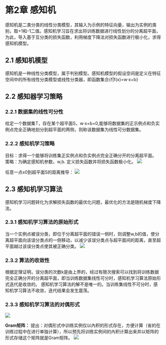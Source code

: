 # 第2章 感知机
感知机是二类分类的线性分类模型，其输入为示例的特征向量，输出为实例的类别，取+1和-1二值。感知机学习旨在求出将训练数据进行线性划分的分离超平面，为此，导入基于互分类的损失函数，利用梯度下降法对损失函数进行极小化，求得感知机模型。
## 2.1 感知机模型
感知机是一种线性分类模型，属于判别模型。感知机模型的假设空间是定义在特征空间中的所有线性分类模型或线性分类器，即函数集合{f|f(x)=w·x+b}
## 2.2 感知器学习策略
### 2.2.1 数据集的线性可分性
给定一个数据集T，存在某个超平面S，w·x+b=0,能够将数据集的正示例点和负实例点完全正确地划分到超平面的两侧，则称该数据集为线性可分数据集。
### 2.2.2 感知机学习策略
目标：求得一个能够将训练集正实例点和负实例点完全正确分开的分离超平面。
策略：为确定感知机参数，w,b. 定义损失函数并将损失函数极小化。
![](https://github.com/RubbshiWei/StatisticalLearning-lihang/blob/master/image/2_1.png)     

任意一点x0到超平面S的距离推导：
![](https://github.com/RubbshiWei/StatisticalLearning-lihang/blob/master/image/2_2.png)

## 2.3 感知机学习算法
感知机学习问题转化为求解损失函数的最优化问题，最优化的方法是随机梯度下降法。
### 2.3.1 感知机学习算法的原始形式
当一个实例点被误分类，即位于分离超平面的错误一侧时，则调整w,b的值，使分离超平面向该误分类点的一侧移动，以减少该误分类点与超平面间的距离，直至超平面越过该误分类点使其被正确分类。
![](https://github.com/RubbshiWei/StatisticalLearning-lihang/blob/master/image/2_3.png)

### 2.3.2 算法的收敛性
根据定理证明，误分类的次数k是由上界的，经过有限次搜索可以找到将训练数据完全正确分开的分离超平面，即当训练数据集线性可分时，感知机学习算法原始形式迭代是收敛的。
感知机学习算法的解不是唯一的。当训练集线性不可分时，感知机学习算法不收敛，迭代结果会发生震荡。
### 2.3.3 感知机学习算法的对偶形式
![](https://github.com/RubbshiWei/StatisticalLearning-lihang/blob/master/image/2_4.png)

**Gram矩阵：**
提出：对偶形式中训练实例仅以內积的形式存在，方便计算（省的在训练过程中在进行单独计算），所以预先将训练实例间的內积计算出来并以矩阵的形式存储这个矩阵就是Gram矩阵。
![](https://github.com/RubbshiWei/StatisticalLearning-lihang/blob/master/image/2_5.png)
